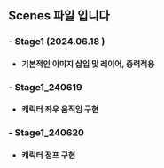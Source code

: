 ## Scenes 파일 입니다
 ### - Stage1 (2024.06.18 ) 
 - #### 기본적인 이미지 삽입 및 레이어, 중력적용
 ### - Stage1_240619 
- ####  캐릭터 좌우 움직임 구현
 ### - Stage1_240620
- ####  캐릭터 점프 구현
